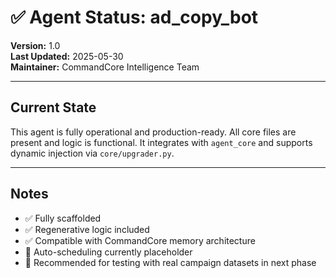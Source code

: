 # ✅ Agent Status: ad_copy_bot

**Version:** 1.0  
**Last Updated:** 2025-05-30  
**Maintainer:** CommandCore Intelligence Team

---

## Current State

This agent is fully operational and production-ready. All core files are present and logic is functional. It integrates with `agent_core` and supports dynamic injection via `core/upgrader.py`.

---

## Notes

- ✅ Fully scaffolded
- ✅ Regenerative logic included
- ✅ Compatible with CommandCore memory architecture
- 🚧 Auto-scheduling currently placeholder
- 🧠 Recommended for testing with real campaign datasets in next phase
